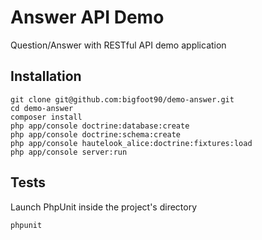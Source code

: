 Answer API Demo
===============

Question/Answer with RESTful API demo application

Installation
------------

```
git clone git@github.com:bigfoot90/demo-answer.git
cd demo-answer
composer install
php app/console doctrine:database:create
php app/console doctrine:schema:create
php app/console hautelook_alice:doctrine:fixtures:load
php app/console server:run
```


Tests
-----

Launch PhpUnit inside the project's directory
```
phpunit
```
